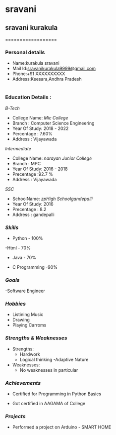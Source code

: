 # sravani
## sravani kurakula
==================

### Personal details

- Name:kurakula sravani<br>
- Mail Id:sravanikurakula9999@gmail.com<br>
- Phone:+91 XXXXXXXXXX <br>
- Address:Keesara,Andhra Pradesh <br><br>
### Education Details :

*B-Tech*

- College Name: _Mic College_<br>
- Branch : Computer Science Engineering<br>
- Year Of Study: 2018 - 2022<br>
- Percentage : 7.60%<br>
- Address : Vijayawada<br>

*Intermediate*
- College Name: _narayan Junior College_<br>
- Branch : MPC<br>
- Year Of Study: 2016 - 2018<br>
- Precentage :92.7 %<br>
- Address : Vijayawada<br>

*SSC*
- SchoolName: _zpHigh Schoolgandepalli_<br>
- Year Of Study: 2016<br>
- Precentage : 8.2<br>
- Address : gandepalli<br>

### *Skills*

- Python - 100%

-Html - 70%

- Java - 70%

- C Programming -90%

### *Goals*

-Software Engineer 

### *Hobbies*

- Listining Music<br>
- Drawing<br>
- Playing Carroms<br>
### *Strengths & Weaknesses*
- Strengths:
  - Hardwork
  - Logical thinking
  -Adaptive Nature
- Weaknesses:
  - No weaknesses in particular
 
### *Achievements*
 
 - Certified for Programming in Python Basics

 - Got certified in AAGAMA of College
 
###  *Projects*

- Performed a project on Arduino - SMART HOME
